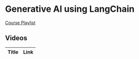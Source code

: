 # Generative AI using LangChain

[Course Playlist](https://youtube.com/playlist?list=PLKnIA16_RmvaTbihpo4MtzVm4XOQa0ER0&si=M504v0ex0wJF6YBb)

## Videos

| Title | Link |
|----|-----|



